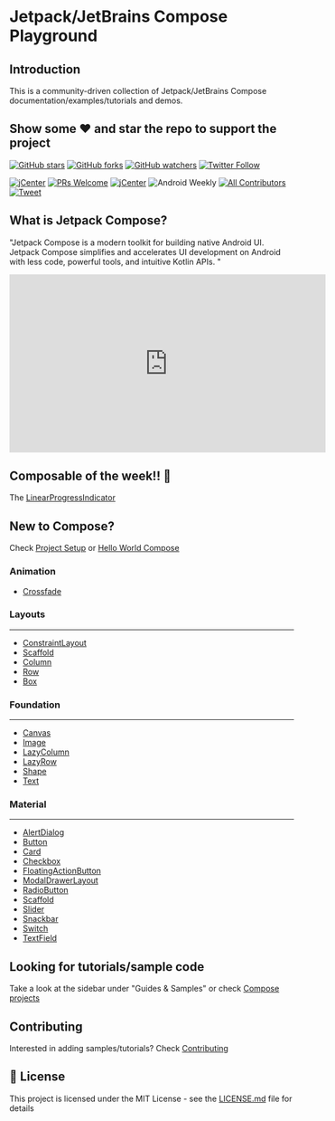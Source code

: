 # Jetpack/JetBrains Compose Playground


## Introduction
This is a community-driven collection of Jetpack/JetBrains Compose documentation/examples/tutorials and demos.

## Show some :heart: and star the repo to support the project

[![GitHub stars](https://img.shields.io/github/stars/Foso/Jetpack-Compose-Playground.svg?style=social&label=Star)](https://github.com/Foso/Jetpack-Compose-Playground) [![GitHub forks](https://img.shields.io/github/forks/Foso/Jetpack-Compose-Playground.svg?style=social&label=Fork)](https://github.com/Foso/Jetpack-Compose-Playground/fork) [![GitHub watchers](https://img.shields.io/github/watchers/Foso/Jetpack-Compose-Playground.svg?style=social&label=Watch)](https://github.com/Foso/Jetpack-Compose-Playground) [![Twitter Follow](https://img.shields.io/twitter/follow/jklingenberg_.svg?style=social)](https://twitter.com/jklingenberg_)

[![jCenter](https://img.shields.io/badge/MIT-green.svg)](https://github.com/Foso/Jetpack-Compose-Playground/blob/master/LICENSE)
[![PRs Welcome](https://img.shields.io/badge/PRs-welcome-brightgreen.svg?style=flat-square)](http://makeapullrequest.com)
[![jCenter](https://img.shields.io/badge/Compose-1.0.0beta06-green.svg
)](https://github.com/Foso/Jetpack-Compose-Playground/blob/master/LICENSE)
![Android Weekly](https://androidweekly.net/issues/issue-431/badge)
[![All Contributors](https://img.shields.io/badge/all_contributors-3-range.svg?style=flat-square)](#contributors)
  <a href="https://twitter.com/intent/tweet?text=Hey, check out Jetpack-Compose-Playground https://github.com/Foso/Jetpack-Compose-Playground via @jklingenberg_ #Android
"><img src="https://img.shields.io/twitter/url/https/github.com/angular-medellin/meetup.svg?style=social" alt="Tweet"></a>



## What is Jetpack Compose?
"Jetpack Compose is a modern toolkit for building native Android UI. Jetpack Compose simplifies and accelerates UI development on Android with less code, powerful tools, and intuitive Kotlin APIs. "

<iframe width="560" height="315" src="https://www.youtube.com/embed/Ef1xKWjA9E8" frameborder="0" allow="accelerometer; autoplay; encrypted-media; gyroscope; picture-in-picture" allowfullscreen></iframe>

## Composable of the week!! 🎉
The [LinearProgressIndicator](material/linearprogressindicator)


## New to Compose?
Check [Project Setup](general/getting_started.md) or [Hello World Compose](general/helloworld/)

### Animation
* [Crossfade](animation/crossfade)

### Layouts
---
* [ConstraintLayout](layout/constraintlayout)
* [Scaffold](material/scaffold)
* [Column](layout/column)
* [Row](layout/row)
* [Box](layout/box)

### Foundation
---
* [Canvas](foundation/canvas.md)
* [Image](foundation/image.md)
* [LazyColumn](foundation/lazycolumn.md)
* [LazyRow](foundation/lazyrow.md)
* [Shape](foundation/shape.md)
* [Text](foundation/text.md)

### Material
---
* [AlertDialog](material/alertdialog.md)
* [Button](material/button.md)
* [Card](material/card.md)
* [Checkbox](material/checkbox.md)
* [FloatingActionButton](material/floatingactionbutton.md)
* [ModalDrawerLayout](material/modaldrawer.md)
* [RadioButton](material/radiobutton.md)
* [Scaffold](material/scaffold.md)
* [Slider](material/slider.md)
* [Snackbar](material/snackbar.md)
* [Switch](material/switch.md)
* [TextField](material/textfield.md)

## Looking for tutorials/sample code
Take a look at the sidebar under "Guides & Samples" or check [Compose projects](compose_projects)


## Contributing
Interested in adding samples/tutorials? Check [Contributing](contributing.md)

## 📜 License

This project is licensed under the MIT License - see the [LICENSE.md](https://github.com/Foso/Jetpack-Compose-Playground/blob/master/LICENSE) file for details
